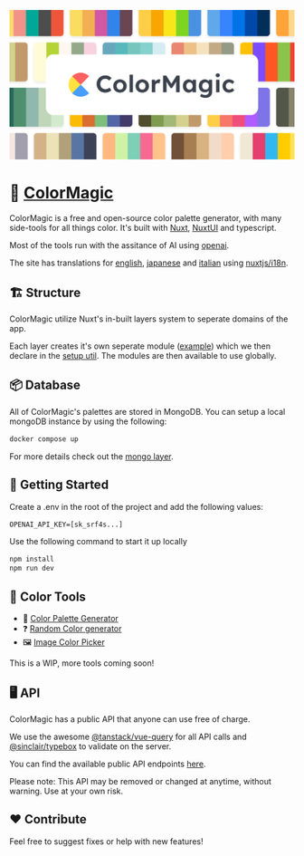 [![ColorMagic banner](./.github/assets/banner.png)](https://colormagic.app)

# 🎨 [ColorMagic](https://colormagic.app)

ColorMagic is a free and open-source color palette generator, with many side-tools for all things color. It's built with [Nuxt](https://nuxt.com), [NuxtUI](https://ui.nuxt.com) and typescript.

Most of the tools run with the assitance of AI using [openai](https://openai.com).

The site has translations for [english](https://colormagic.app), [japanese](https://colormagic.app/ja) and [italian](https://colormagic.app/it) using [nuxtjs/i18n](https://i18n.nuxtjs.org/).

## <a name="structure">🏗️ Structure</a>

ColorMagic utilize Nuxt's in-built layers system to seperate domains of the app. 

Each layer creates it's own seperate module ([example](/layers/palette/server/palette.module.ts)) which we then declare in the [setup util](/layers/setup/server/utils/setup.util.ts). The modules are then available to use globally.

## <a name="database">📦 Database</a>

All of ColorMagic's palettes are stored in MongoDB. You can setup a local mongoDB instance by using the following:

```bash
docker compose up
```

For more details check out the [mongo layer](/layers/mongo/server/mongo.module.ts).

## <a name="getting-started">🚀 Getting Started</a>
Create a .env in the root of the project and add the following values:
```env
OPENAI_API_KEY=[sk_srf4s...]
```

Use the following command to start it up locally
```bash
npm install
npm run dev
```

## <a name="color-tools">🔧 Color Tools</a>

- 🎨 [Color Palette Generator](https://colormagic.app/)
- ❓ [Random Color generator](https://colormagic.app/random-color)
- 🖼️ [Image Color Picker](https://colormagic.app/image-color-picker)

This is a WIP, more tools coming soon!

## <a name="api">🖥️ API</a>

ColorMagic has a public API that anyone can use free of charge. 

We use the awesome [@tanstack/vue-query](https://github.com/TanStack/query) for all API calls and [@sinclair/typebox](https://github.com/sinclairzx81/typebox) to validate on the server.

You can find the available public API endpoints [here](https://colormagic.app/api).

Please note: This API may be removed or changed at anytime, without warning. Use at your own risk.

## <a name="contribute">❤️ Contribute</a>

Feel free to suggest fixes or help with new features!
